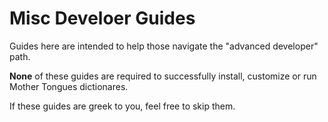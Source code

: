 # Misc Develoer Guides

Guides here are intended to help those navigate the "advanced developer" path.

**None** of these guides are required to successfully install, customize or run Mother Tongues dictionares.

If these guides are greek to you, feel free to skip them.
